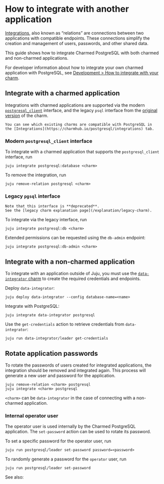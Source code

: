# How to integrate with another application

[Integrations](https://juju.is/docs/juju/relation), also known as “relations” are connections between two applications with compatible endpoints. These connections simplify the creation and management of users, passwords, and other shared data.

This guide shows how to integrate Charmed PostgreSQL with both charmed and non-charmed applications.

For developer information about how to integrate your own charmed application with PostgreSQL, see [Development > How to integrate with your charm](/how-to/development/integrate-with-your-charm).

## Integrate with a charmed application

Integrations with charmed applications are supported via the modern [`postgresql_client`](https://github.com/canonical/charm-relation-interfaces/blob/main/interfaces/postgresql_client/v0/README.md) interface, and the legacy `psql` interface from the [original version](https://launchpad.net/postgresql-charm) of the charm.

```{note}
You can see which existing charms are compatible with PostgreSQL in the [Integrations](https://charmhub.io/postgresql/integrations) tab.
```

### Modern `postgresql_client` interface

To integrate with a charmed application that supports the `postgresql_client` interface, run

```text
juju integrate postgresql:database <charm>
```

To remove the integration, run

```text
juju remove-relation postgresql <charm>
```

### Legacy `pgsql` interface

```{caution}
Note that this interface is **deprecated**.
See the [legacy charm explanation page](/explanation/legacy-charm).
```

To integrate via the legacy interface, run

 ```text
juju integrate postgresql:db <charm>
```

Extended permissions can be requested using the `db-admin` endpoint:

```text
juju integrate postgresql:db-admin <charm>
```

## Integrate with a non-charmed application

To integrate with an application outside of Juju, you must use the [`data-integrator` charm](https://charmhub.io/data-integrator) to create the required credentials and endpoints.

Deploy `data-integrator`:
```text
juju deploy data-integrator --config database-name=<name>
```

Integrate with PostgreSQL:
```text
juju integrate data-integrator postgresql
```

Use the `get-credentials` action to retrieve credentials from `data-integrator`:
```text
juju run data-integrator/leader get-credentials
```

## Rotate application passwords
To rotate the passwords of users created for integrated applications, the integration should be removed and integrated again. This process will generate a new user and password for the application.

```text
juju remove-relation <charm> postgresql
juju integrate <charm> postgresql
```

`<charm>` can be `data-integrator` in the case of connecting with a non-charmed application.

### Internal operator user
The operator user is used internally by the Charmed PostgreSQL application. The `set-password` action can be used to rotate its password.

To set a specific password for the operator user, run
```text
juju run postgresql/leader set-password password=<password>
```

To randomly generate a password for the `operator` user, run
```text
juju run postgresql/leader set-password
```

See also: [](/how-to/manage-passwords)